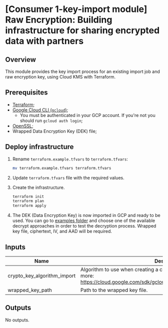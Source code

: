 # [Consumer 1-key-import module] Raw Encryption: Building infrastructure for sharing encrypted data with partners

## Overview

This module provides the key import process for an existing import job and raw encryption key, using Cloud KMS with Terraform.

## Prerequisites

- [Terraform](https://developer.hashicorp.com/terraform/downloads);
- [Google Cloud CLI (`gcloud`)](https://cloud.google.com/sdk/docs/install-sdk);
    - You must be authenticated in your GCP account. If you're not you should run `gcloud auth login`;
- [OpenSSL](https://www.openssl.org/source/index.html);
- Wrapped Data Encryption Key (DEK) file;

## Deploy infrastructure

1. Rename `terraform.example.tfvars` to `terraform.tfvars`:
    ```sh
    mv terraform.example.tfvars terraform.tfvars
    ```

1. Update `terraform.tfvars` file with the required values.

1. Create the infrastructure.

    ```sh
    terraform init
    terraform plan
    terraform apply
    ```

1. The DEK (Data Encryption Key) is now imported in GCP and ready to be used. You can go to [examples folder](../examples/) and choose one of the available decrypt approaches in order to test the decryption process. Wrapped key file, ciphertext, IV, and AAD will be required.

<!-- BEGINNING OF PRE-COMMIT-TERRAFORM DOCS HOOK -->
## Inputs

| Name | Description | Type | Default | Required |
|------|-------------|------|---------|:--------:|
| crypto\_key\_algorithm\_import | Algorithm to use when creating a crypto key version through import. See more: https://cloud.google.com/sdk/gcloud/reference/kms/keys/versions/import. | `string` | `"aes-256-gcm"` | no |
| wrapped\_key\_path | Path to the wrapped key file. | `string` | n/a | yes |

## Outputs

No outputs.

<!-- END OF PRE-COMMIT-TERRAFORM DOCS HOOK -->
